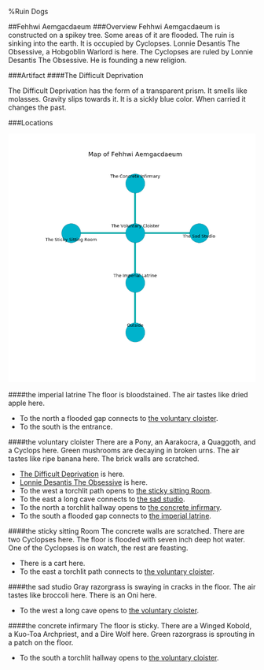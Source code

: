 %Ruin Dogs

##Fehhwi Aemgacdaeum
###Overview
Fehhwi Aemgacdaeum is constructed on a spikey tree. Some areas of it are flooded. The ruin is sinking into the earth. It is occupied by Cyclopses. <a name="Lonnie-Desantis-The-Obsessive"></a>Lonnie Desantis The Obsessive, a Hobgoblin Warlord is here. The Cyclopses are ruled by Lonnie Desantis The Obsessive. He  is founding a new religion. 



###Artifact
####<a name="The-Difficult-Deprivation"></a>The Difficult Deprivation


The Difficult Deprivation has the form of a transparent prism. It smells like molasses. Gravity slips towards it. It is a sickly blue color. When carried it changes the past. 





###Locations


![](../v2/images/Fehhwi-Aemgacdaeum.png)

####<a name="the-imperial-latrine"></a>the imperial latrine
The floor is bloodstained. The air tastes like dried apple here. 



* To the north a flooded gap connects to [the voluntary cloister](#the-voluntary-cloister).
* To the south is the entrance.


####<a name="the-voluntary-cloister"></a>the voluntary cloister
There are a Pony, an Aarakocra, a Quaggoth, and a Cyclops here. Green mushrooms are decaying in broken urns. The air tastes like ripe banana here. The brick walls are scratched. 



* [The Difficult Deprivation](#The-Difficult-Deprivation) is here.
* [Lonnie Desantis The Obsessive](#Lonnie-Desantis-The-Obsessive) is here.
* To the west a torchlit path opens to [the sticky sitting Room](#the-sticky-sitting-Room).
* To the east a long cave connects to [the sad studio](#the-sad-studio).
* To the north a torchlit hallway opens to [the concrete infirmary](#the-concrete-infirmary).
* To the south a flooded gap connects to [the imperial latrine](#the-imperial-latrine).


####<a name="the-sticky-sitting-Room"></a>the sticky sitting Room
The concrete walls are scratched. There are two Cyclopses here. The floor is flooded with seven inch deep hot water. One of the Cyclopses is on watch, the rest are feasting. 



* There is a cart here.
* To the east a torchlit path connects to [the voluntary cloister](#the-voluntary-cloister).


####<a name="the-sad-studio"></a>the sad studio
Gray razorgrass is swaying in cracks in the floor. The air tastes like broccoli here. There is an Oni here. 



* To the west a long cave opens to [the voluntary cloister](#the-voluntary-cloister).


####<a name="the-concrete-infirmary"></a>the concrete infirmary
The floor is sticky. There are a Winged Kobold, a Kuo-Toa Archpriest, and a Dire Wolf here. Green razorgrass is sprouting in a patch on the floor. 



* To the south a torchlit hallway opens to [the voluntary cloister](#the-voluntary-cloister).


